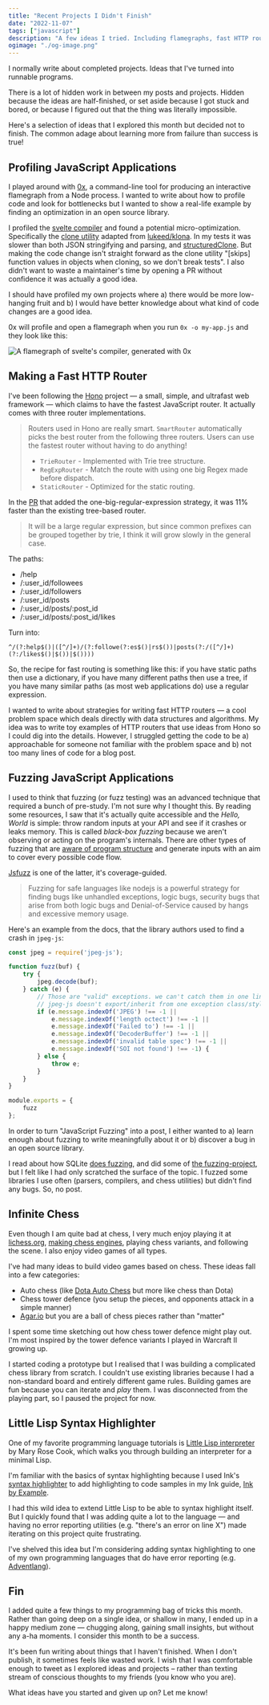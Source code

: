```yaml
---
title: "Recent Projects I Didn't Finish"
date: "2022-11-07"
tags: ["javascript"]
description: "A few ideas I tried. Including flamegraphs, fast HTTP routing, and infinite chess."
ogimage: "./og-image.png"
---
```


I normally write about completed projects. Ideas that I've turned into runnable programs.

There is a lot of hidden work in between my posts and projects. Hidden because the ideas are half-finished, or set aside because I got stuck and bored, or because I figured out that the thing was literally impossible.

Here's a selection of ideas that I explored this month but decided not to finish. The common adage about learning more from failure than success is true!

## Profiling JavaScript Applications

I played around with [0x](https://github.com/davidmarkclements/0x), a command-line tool for producing an interactive flamegraph from a Node process. I wanted to write about how to profile code and look for bottlenecks but I wanted to show a real-life example by finding an optimization in an open source library.

I profiled the [svelte compiler](https://github.com/sveltejs/svelte) and found a potential micro-optimization. Specifically the [clone utility](https://github.com/sveltejs/svelte/blob/bba3ffed0e7ed0c417df0cb8414eea2b96758a8a/src/compiler/utils/clone.ts#L6) adapted from [lukeed/klona](https://github.com/lukeed/klona). In my tests it was slower than both JSON stringifying and parsing, and [structuredClone](https://developer.mozilla.org/en-US/docs/Web/API/structuredClone). But making the code change isn't straight forward as the clone utility "[skips] function values in objects when cloning, so we don't break tests". I also didn't want to waste a maintainer's time by opening a PR without confidence it was actually a good idea.

I should have profiled my own projects where a) there would be more low-hanging fruit and b) I would have better knowledge about what kind of code changes are a good idea.

0x will profile and open a flamegraph when you run `0x -o my-app.js` and they look like this:

![A flamegraph of svelte's compiler, generated with 0x](flamegraph.png)

## Making a Fast HTTP Router

I've been following the [Hono](https://honojs.dev/#benchmarks) project — a small, simple, and ultrafast web framework — which claims to have the fastest JavaScript router. It actually comes with three router implementations.

> Routers used in Hono are really smart. `SmartRouter` automatically picks the best router from the following three routers. Users can use the fastest router without having to do anything!
> 
> - `TrieRouter` - Implemented with Trie tree structure.
> - `RegExpRouter` - Match the route with using one big Regex made before dispatch.
> - `StaticRouter` - Optimized for the static routing.

In the [PR](https://github.com/honojs/hono/pull/109) that added the one-big-regular-expression strategy, it was 11% faster than the existing tree-based router.

> It will be a large regular expression, but since common prefixes can be grouped together by trie, I think it will grow slowly in the general case.
> 

The paths:

- /help
- /:user_id/followees
- /:user_id/followers
- /:user_id/posts
- /:user_id/posts/:post_id
- /:user_id/posts/:post_id/likes

Turn into:

```
^/(?:help$()|([^/]+)/(?:followe(?:es$()|rs$())|posts(?:/([^/]+)(?:/likes$()|$())|$())))
```

So, the recipe for fast routing is something like this: if you have static paths then use a dictionary, if you have many different paths then use a tree, if you have many similar paths (as most web applications do) use a regular expression.

I wanted to write about strategies for writing fast HTTP routers — a cool problem space which deals directly with data structures and algorithms. My idea was to write toy examples of HTTP routers that use ideas from Hono so I could dig into the details. However, I struggled getting the code to be a) approachable for someone not familiar with the problem space and b) not too many lines of code for a blog post.

## Fuzzing JavaScript Applications

I used to think that fuzzing (or fuzz testing) was an advanced technique that required a bunch of pre-study. I'm not sure why I thought this. By reading some resources, I saw that it's actually quite accessible and the *Hello, World* is simple: throw random inputs at your API and see if it crashes or leaks memory. This is called *black-box fuzzing* because we aren't observing or acting on the program's internals. There are other types of fuzzing that are [aware of program structure](https://en.wikipedia.org/wiki/Fuzzing#Aware_of_program_structure) and generate inputs with an aim to cover every possible code flow.

[Jsfuzz](https://gitlab.com/gitlab-org/security-products/analyzers/fuzzers/jsfuzz) is one of the latter, it's coverage-guided.

> Fuzzing for safe languages like nodejs is a powerful strategy for finding bugs like unhandled exceptions, logic bugs,
security bugs that arise from both logic bugs and Denial-of-Service caused by hangs and excessive memory usage.
> 

Here's an example from the docs, that the library authors used to find a crash in `jpeg-js`:

```js
const jpeg = require('jpeg-js');

function fuzz(buf) {
    try {
        jpeg.decode(buf);
    } catch (e) {
        // Those are "valid" exceptions. we can't catch them in one line as
        // jpeg-js doesn't export/inherit from one exception class/style.
        if (e.message.indexOf('JPEG') !== -1 ||
            e.message.indexOf('length octect') !== -1 ||
            e.message.indexOf('Failed to') !== -1 ||
            e.message.indexOf('DecoderBuffer') !== -1 ||
            e.message.indexOf('invalid table spec') !== -1 ||
            e.message.indexOf('SOI not found') !== -1) {
        } else {
            throw e;
        }
    }
}

module.exports = {
    fuzz
};
```

In order to turn "JavaScript Fuzzing" into a post, I either wanted to a) learn enough about fuzzing to write meaningfully about it or b) discover a bug in an open source library.

I read about how SQLite [does fuzzing](https://www.sqlite.org/testing.html#fuzz_testing), and did some of [the fuzzing-project](https://fuzzing-project.org/tutorial1.html), but I felt like I had only scratched the surface of the topic. I fuzzed some libraries I use often (parsers, compilers, and chess utilities) but didn't find any bugs. So, no post.

## Infinite Chess

Even though I am quite bad at chess, I very much enjoy playing it at [lichess.org](http://lichess.org), [making chess engines](https://healeycodes.com/building-my-own-chess-engine), playing chess variants, and following the scene. I also enjoy video games of all types.

I've had many ideas to build video games based on chess. These ideas fall into a few categories:

- Auto chess (like [Dota Auto Chess](https://en.wikipedia.org/wiki/Dota_Auto_Chess) but more like chess than Dota)
- Chess tower defence (you setup the pieces, and opponents attack in a simple manner)
- [Agar.io](http://Agar.io) but you are a ball of chess pieces rather than "matter"

I spent some time sketching out how chess tower defence might play out. I'm most inspired by the tower defence variants I played in Warcraft II growing up.

I started coding a prototype but I realised that I was building a complicated chess library from scratch. I couldn't use existing libraries because I had a non-standard board and entirely different game rules. Building games are fun because you can iterate and *play* them. I was disconnected from the playing part, so I paused the project for now.

## Little Lisp Syntax Highlighter

One of my favorite programming language tutorials is [Little Lisp interpreter](https://maryrosecook.com/blog/post/little-lisp-interpreter) by Mary Rose Cook, which walks you through building an interpreter for a minimal Lisp.

I'm familiar with the basics of syntax highlighting because I used Ink's [syntax highlighter](https://dotink.co/posts/syntax-highlight/) to add highlighting to code samples in my Ink guide, [Ink by Example](https://inkbyexample.com).

I had this wild idea to extend Little Lisp to be able to syntax highlight itself. But I quickly found that I was adding quite a lot to the language — and having no error reporting utilities (e.g. "there's an error on line X") made iterating on this project quite frustrating.

I've shelved this idea but I'm considering adding syntax highlighting to one of my own programming languages that do have error reporting (e.g. [Adventlang](https://github.com/healeycodes/adventlang)).

## Fin

I added quite a few things to my programming bag of tricks this month. Rather than going deep on a single idea, or shallow in many, I ended up in a happy medium zone — chugging along, gaining small insights, but without any a-ha moments. I consider this month to be a success.

It's been fun writing about things that I haven't finished. When I don't publish, it sometimes feels like wasted work. I wish that I was comfortable enough to tweet as I explored ideas and projects – rather than texting stream of conscious thoughts to my friends (you know who you are).

What ideas have you started and given up on? Let me know!
